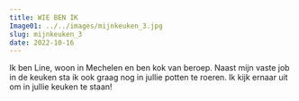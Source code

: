 ```yaml
---
title: WIE BEN IK
Image01: ../../images/mijnkeuken_3.jpg
slug: mijnkeuken_3
date: 2022-10-16
---
```

I﻿k ben Line, woon in Mechelen en ben kok van beroep. Naast mijn vaste job in de keuken sta ik ook graag nog in jullie potten te roeren. Ik kijk ernaar uit om in jullie keuken te staan!